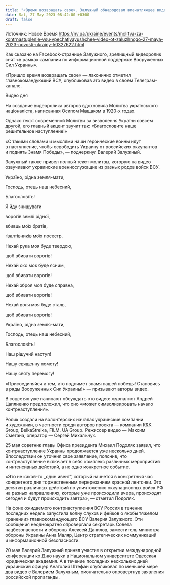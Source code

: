 ```yaml
---
title: "«Время возвращать свое». Залужный обнародовал впечатляющее видео с молитвой за «решительное наступление» и освобождение Украины"
date: Sat, 27 May 2023 08:42:00 +0300
draft: false
---
```

Источник: Новое Время https://nv.ua/ukraine/events/molitva-za-kontrnastuplenie-vsu-vpechatlyayushchee-video-ot-zaluzhnogo-27-maya-2023-novosti-ukrainy-50327622.html


Как сказано на Facebook-странице Залужного, зрелищный видеоролик снят «в рамках кампании по информационной поддержке Вооруженных Сил Украины».

«Пришло время возвращать свое» — лаконично отметил главнокомандующий ВСУ, опубликовав это видео в своем Телеграм-канале.

  Видео дня    

На создание видеоролика авторов вдохновила Молитва українського націоналіста, написанная Осипом Мащаком в 1920-х годах.

 Однако текст современной Молитви за визволення України совсем другой, его главный акцент звучит так: «Благословите наше решительное наступление!»

«С такими словами и мыслями наши героические воины идут в наступление, чтобы освободить Украину от российских оккупантов и поднять Знамя Победы», — подчеркнул Валерий Залужный.

Залужный также привел полный текст молитвы, которую на видео озвучивают украинские военнослужащие из разных родов войск ВСУ.

Україно, рідна земля-мати,

Господь, отець наш небесний,

Благословіть!

Я йду знищувати

ворогів землі рідної,

вбивць моїх братів,

ґвалтівників моїх посестр.

Нехай рука моя буде твердою,

щоб вбивати ворогів!

Нехай око моє буде ясним,

щоб вбивати ворогів!

Нехай зброя моя буде справна,

щоб вбивати ворогів!

Нехай воля моя буде сталь,

щоб вбивати ворогів!

Україно, рідна земля-мати,

Господь, отець наш небесний,

Благословіть!

Наш рішучий наступ!

Нашу священну помсту!

Нашу святу перемогу!

«Присоединяйся к тем, кто поднимет знамя нашей победы! Становись в ряды Вооруженных Сил Украины!» — призывают авторы видео.

В соцсетях уже начинают обсуждать это видео: журналист Андрей Цаплиенко предположил, что оно «может символизировать начало контрнаступления».

Ролик создали на волонтерских началах украинские компании и художники, в частности среди авторов проекта — компании K&K Group, BelkaStrelkа, FILM. UA Group. Режиссер видео — Максим Сметана, оператор — Сергей Михальчук.

25 мая советник главы Офиса президента Михаил Подоляк заявил, что контрнаступление Украины продолжается уже несколько дней. Впоследствии он уточнил свое заявление, пояснив, что контрнаступление включает в себя комплекс различных мероприятий и интенсивных действий, а не одно конкретное событие.

«Это не какой-то „один ивент“, который начнется в конкретный час конкретного дня торжественным перерезанием красной ленточки. Это десятки различных действий по уничтожению оккупационных войск РФ на разных направлениях, которые уже происходили вчера, происходят сегодня и будут происходить завтра», — отметил Подоляк.

На фоне ожидаемого контрнаступления ВСУ Россия в течение последних недель запустила волну слухов и фейков о якобы тяжелом «ранении» главнокомандующего ВСУ Валерия Залужного. Эти сообщения неоднократно опровергали секретарь Совета нацбезопасности и обороны Алексей Данилов, заместитель министра обороны Украины Анна Маляр, Центр стратегических коммуникаций и информационной безопасности.

20 мая Валерий Залужный принял участие в открытии международной конференции ко Дню науки в Национальном университете Одесская юридическая академия. А в течение последних нескольких дней украинский офицер Анатолий Штефан опубликовал по меньшей мере два видео с Валерием Залужным, окончательно опровергнув заявления российской пропаганды.
